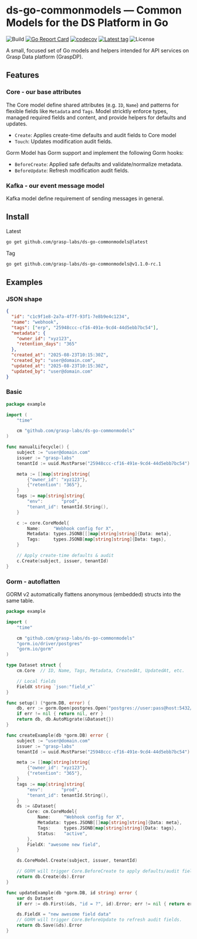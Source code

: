 # ds-go-commonmodels — Common Models for the DS Platform in Go

![Build](https://github.com/grasp-labs/ds-go-commonmodels/actions/workflows/ci.yml/badge.svg)
[![Go Report Card](https://goreportcard.com/badge/github.com/grasp-labs/ds-go-commonmodels)](https://goreportcard.com/report/github.com/grasp-labs/ds-go-commonmodels)
[![codecov](https://codecov.io/gh/grasp-labs/ds-go-commonmodels/branch/main/graph/badge.svg)](https://codecov.io/gh/grasp-labs/ds-go-commonmodels)
[![Latest tag](https://img.shields.io/github/v/tag/grasp-labs/ds-go-commonmodels?sort=semver)](https://github.com/grasp-labs/ds-go-commonmodels/v2/tags)
![License](https://img.shields.io/github/license/grasp-labs/ds-go-commonmodels?cacheSeconds=60)

A small, focused set of Go models and helpers intended for API services on Grasp Data platform (GraspDP).

## Features

### Core - our base attributes

The Core model define shared attributes (e.g. `ID`, `Name`) and patterns for flexible fields like `Metadata` and `Tags`. Model stricktly enforce types, managed required fields and content, and provide helpers for defaults and updates.

- `Create`: Applies create-time defaults and audit fields to Core model
- `Touch`: Updates modification audit fields.

Gorm
Model has Gorm support and implement the following Gorm hooks:

- `BeforeCreate`: Applied safe defaults and validate/normalize metadata.
- `BeforeUpdate`: Refresh modification audit fields.

### Kafka - our event message model

Kafka model define requirement of sending messages in general.

## Install

Latest

```bash
go get github.com/grasp-labs/ds-go-commonmodels@latest
```

Tag

```bash
go get github.com/grasp-labs/ds-go-commonmodels@v1.1.0-rc.1
```

## Examples

### JSON shape

```json
{
  "id": "c1c9f1e8-2a7a-4f7f-93f1-7e8b9e4c1234",
  "name": "webhook",
  "tags": ["erp", "25948ccc-cf16-491e-9cd4-44d5ebb7bc54"],
  "metadata": {
    "owner_id": "xyz123",
    "retention_days": "365"
  },
  "created_at": "2025-08-23T10:15:30Z",
  "created_by": "user@domain.com",
  "updated_at": "2025-08-23T10:15:30Z",
  "updated_by": "user@domain.com"
}
```

### Basic

```go
package example

import (
    "time"

    cm "github.com/grasp-labs/ds-go-commonmodels"
)

func manualLifecycle() {
	subject := "user@domain.com"
	issuer := "grasp-labs"
	tenantId := uuid.MustParse("25948ccc-cf16-491e-9cd4-44d5ebb7bc54")

	meta := []map[string]string{
		{"owner_id": "xyz123"},
		{"retention": "365"},
	}
	tags := map[string]string{
		"env":       "prod",
		"tenant_id": tenantId.String(),
	}

	c := core.CoreModel{
		Name:     "Webhook config for X",
		Metadata: types.JSONB[[]map[string]string]{Data: meta},
		Tags:     types.JSONB[map[string]string]{Data: tags},
	}

	// Apply create-time defaults & audit
	c.Create(subject, issuer, tenantId)
}

```

### Gorm - autoflatten

GORM v2 automatically flattens anonymous (embedded) structs into the same table.

```go
package example

import (
    "time"

    cm "github.com/grasp-labs/ds-go-commonmodels"
    "gorm.io/driver/postgres"
    "gorm.io/gorm"
)

type Dataset struct {
    cm.Core  // ID, Name, Tags, Metadata, CreatedAt, UpdatedAt, etc.

    // Local fields
    FieldX string `json:"field_x"`
}

func setup() (*gorm.DB, error) {
    db, err := gorm.Open(postgres.Open("postgres://user:pass@host:5432/db?sslmode=enable"), &gorm.Config{})
    if err != nil { return nil, err }
    return db, db.AutoMigrate(&Dataset{})
}

func createExample(db *gorm.DB) error {
    subject := "user@domain.com"
	issuer := "grasp-labs"
	tenantId := uuid.MustParse("25948ccc-cf16-491e-9cd4-44d5ebb7bc54")

	meta := []map[string]string{
		{"owner_id": "xyz123"},
		{"retention": "365"},
	}
	tags := map[string]string{
		"env":       "prod",
		"tenant_id": tenantId.String(),
	}
    ds := &Dataset{
        Core: cm.CoreModel{
            Name:     "Webhook config for X",
		    Metadata: types.JSONB[[]map[string]string]{Data: meta},
		    Tags:     types.JSONB[map[string]string]{Data: tags},
		    Status:   "active",
        },
        FieldX: "awesome new field",
    }

    ds.CoreModel.Create(subject, issuer, tenantId)

    // GORM will trigger Core.BeforeCreate to apply defaults/audit fields.
    return db.Create(ds).Error
}

func updateExample(db *gorm.DB, id string) error {
    var ds Dataset
    if err := db.First(&ds, "id = ?", id).Error; err != nil { return err }

    ds.FieldX = "new awesome field data"
    // GORM will trigger Core.BeforeUpdate to refresh audit fields.
    return db.Save(&ds).Error
}

```
